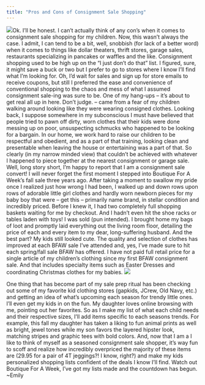 ```yaml
---
title: "Pros and Cons of Consignment Sale Shopping"
---
```


![](/img/blog/image/IMG_0591.JPG)Ok. I’ll be honest. I can’t actually think of any con’s when it comes to consignment sale shopping for my children. Now, this wasn’t always the case. I admit, I can tend to be a bit, well, snobbish (for lack of a better word) when it comes to things like dollar theaters, thrift stores, garage sales, restaurants specializing in pancakes or waffles and the like. Consignment shopping used to be high up on the “I just don’t do that” list. I figured, sure, it might save a buck or two but I prefer to go to stores where I know I’ll find what I’m looking for. Oh, I’d wait for sales and sign up for store emails to receive coupons, but still I preferred the ease and convenience of conventional shopping to the chaos and mess of what I assumed consignment sale-ing was sure to be. One of my hang-ups – it’s about to get real all up in here. Don’t judge. – came from a fear of my children walking around looking like they were wearing consigned clothes. Looking back, I suppose somewhere in my subconscious I must have believed that people tried to pawn off dirty, worn clothes that their kids were done messing up on poor, unsuspecting schmucks who happened to be looking for a bargain. In our home, we work hard to raise our children to be respectful and obedient, and as a part of that training, looking clean and presentable when leaving the house or entertaining was a part of that. So clearly (in my narrow minded view) that couldn’t be achieved with whatever I happened to piece together at the nearest consignment or garage sale. Well, long story short, I’m happy to report that I am a consignment sale convert! I will never forget the first moment I stepped into Boutique For A Week’s fall sale three years ago. After taking a moment to swallow my pride once I realized just how wrong I had been, I walked up and down rows upon rows of adorable little girl clothes and hardly worn newborn pieces for my baby boy that were – get this – primarily name brand, in stellar condition and incredibly priced. Before I knew it, I had two completely full shopping baskets waiting for me by checkout. And I hadn’t even hit the shoe racks or tables laden with toys! I was sold (pun intended). I brought home my bags of loot and promptly laid everything out the living room floor, detailing the price of each and every item to my dear, long-suffering husband. And the best part? My kids still looked cute. The quality and selection of clothes has improved at each BFAW sale I’ve attended and, yes, I’ve made sure to hit each spring/fall sale BFAW has offered. I have not paid full retail price for a single article of my children’s clothing since my first BFAW consignment sale. And that includes specialty items such as Easter Dresses and coordinating Christmas clothes for my babies. ![](/img/blog/image/IMG_0592.JPG)

One thing that has become part of my sale prep ritual has been checking out some of my favorite kid clothing stores (gapkids, JCrew, Old Navy, etc.) and getting an idea of what’s upcoming each season for trendy little ones. I’ll even get my kids in on the fun. My daughter loves online browsing with me, pointing out her favorites. So as I make my list of what each child needs and their respective sizes, I’ll add items specific to each seasons trends. For example, this fall my daughter has taken a liking to fun animal prints as well as bright, jewel tones while my son favors the layered hipster look, matching stripes and graphic tees with bold colors. And, now that I am a I like to think of myself as a seasoned consignment sale shopper, it’s way fun to scoff and realize how incredibly overpriced the majority of these items are (29.95 for a pair of 4T jeggings?! I know, right?) and make my kids personalized shopping lists confident of the deals I know I’ll find. Watch out Boutique For A Week, I’ve got my lists made and the countdown has begun. ~Emily
